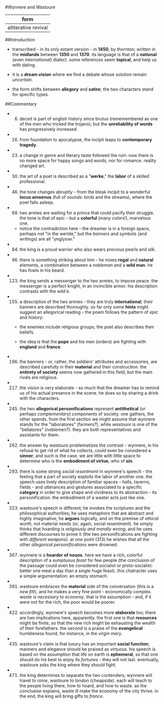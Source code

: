 #Wynnere and Wastoure

| form |
|:----:|
|alliterative revival|

##Introduction

- transcribed - in its only extant version - in __1450__, by thornton; written in the __midlands__ between __1350__ and __1370__. its language is that of a __national__ (even _international_) dialect. some references seem __topical__, and help us with dating.

- it is a __dream vision__ where we find a debate whose solution remain _uncertain_.

- the form shifts between __allegory__ and __satire__; the two characters stand for specific types.

##Commentary

- 6. deceit is part of english history since brutus (rememembered as one of the men who tricked the trojans); but the __unreliability of words__ has progressively increased.

- 16. from foundation to apocalypse, the incipit leaps to __contemporary tragedy__.

- 23. a change in genre and literary taste followed the ruin: now there is no more space for happy songs and words, nor for romance. reality changed art.

- 30. the art of a poet is described as a "__werke__," the __labor__ of a skilled professional.

- 46. the tone changes abruptly - from the bleak incipit to a wonderful __locus amoenus__ (full of _sounds_: birds and the streams), where the poet falls asleep.

- 68. two armies are waiting for a prince that could pacify their struggle. the tone is that of epic - but a __colorful__ (many _colors_!), marvelous one.

	- notice the contradiction here - the dreamer is in a foreign space, perhaps not "in the werlde," but the _banners_ and symbols (and writings) are all "ynglysse."

- 84. the king is a proud warrior who also wears precious pearls and silk.

- 96. there is something striking about him - he mixes __regal__ and __natural__ elements, a combination between a _nobleman_ and a __wild man__. he has fowls in his beard.

- 123. the king sends a messenger to the two armies, to impose peace. the messenger is a perfect knight, in an invincible armor. his description contrasts with the _wild k._

- 155. a description of the two armies - they are truly __international__; their banners are described thoroughly. so far only some __hints__ might suggest an allegorical reading - the poem follows the pattern of _epic_ and _history_.

	- the enemies include religious groups; the poet also describes their beliefs.

	- the idea is that the __pope__ and his men (orders) are fighting with __england__ and __france__.

- 196. the banners - or, rather, the soldiers' attributes and accessories, are described carefully in their __material__ and their construction. the __entirety of society__ seems now gathered in this field; but the main rivals are religious.

- 217. the vision is very elaborate - so much that the dreamer has to remind us of his actual presence in the scene. he does so by sharing a drink with the characters.

- 245. the two __allegorical personifications__ represent __antithetical__ (or perhaps _complementary_) components of society. one gathers, the other spends. from the first section we might assume that _wynnere_ stands for the "laboratores" (farmers?), while _wastoure_ is one of the "bellatores" (noblemen?). they are both representatives and assistants for them.

- 262. the answer by _wastoure_ problematizes the contrast - wynnere, in his refusal to get rid of what he collects, could even be considered a __sinner__; and such is the case. we are little with little space to determine who is the __embodiment of virtue__, who of __sin__.

- 293. there is some strong _social resentment_ in wynnere's speech - the feeling that a part of society exploits the labor of another one. the speech uses lively description of familiar spaces - halls, taverns, fields - and utterances and gestures associated to a specific __category__ in order to give shape and vividness to its abstraction - its personification. the embodiment of a waster acts just like one.

- 323. wastoure's speech is different; he invokes the scriptures and the philosophical authorities; he uses metaphors that are abstract and highly imaginative; he __argues__ logically, and on the premise of _ethical worth_, not material needs (or, again, social resentment). he simply thinks that hoarding is _religiously and morally wrong_, and he uses different discourses to prove it (the two personifications are fighting with _different weapons_). at one point (313) he wishes that all the other _allegorical personifications_ were drowned.

- 367. wynnere is a __hoarder of nouns__. here we have a rich, colorful description of a _sumptuous feast_ for few people (the conclusion of the passage could even be considered socialist or proto-socialist: better one meal a day than a single huge feast). this chatracter uses a simple argumentation: an empty stomach.

- 391. wastoure embraces the __material__ side of the conversation (this is a _new fitt_), and he makes a very fine point - economically complex. _waste is necessary to economy_, that is the assumption - and, if it were not for the rich, the poor would be poorer.

- 422. accordingly, wynnere's speech becomes more __elaborate__ too; there are two implications here, apparently. the first one is that __resources__ might be finite, so that the new rich might be exhausting the wealth of their forefathers. the second is a praise of the __evangelical__ humbleness found, for instance, in the _virgin mary_.

- 435. wastoure's claim is that luxury has an important __social function__; manners and elegance should be praised as virtuous. his speech is based on the assumption that life on earth is __ephemeral__, so that one should do his best to enjoy its _fortunes_ - they will not last. eventually, wastoure asks the king where they should fight.

- 471. the king determines to separate the two contenders; wynnere will travel to _rome_, wastoure to _london_ (cheapside). each will teach to the people living there, how to hoard, and how to waste. as the conclusion explains, waste ill make the economy of the city thrive. in the end, the king will bring gifts to _france_.
